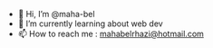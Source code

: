 - 👋 Hi, I’m @maha-bel
- 🌱 I’m currently learning about web dev
- 📫 How to reach me : mahabelrhazi@hotmail.com

